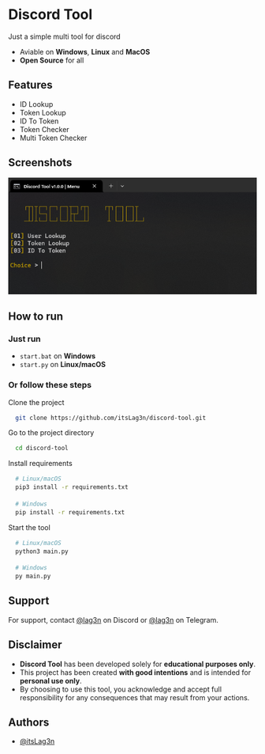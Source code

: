 
# Discord Tool

Just a simple multi tool for discord

- Aviable on **Windows**, **Linux** and **MacOS**
- **Open Source** for all


## Features

- ID Lookup
- Token Lookup
- ID To Token
- Token Checker
- Multi Token Checker


## Screenshots

![Menu 1](https://raw.githubusercontent.com/itsLag3n/discord-tool/refs/heads/main/assets/menu1.png)


## How to run

### Just run
- `start.bat` on **Windows**
- `start.py` on **Linux/macOS**

### Or follow these steps
Clone the project

```bash
  git clone https://github.com/itsLag3n/discord-tool.git
```

Go to the project directory

```bash
  cd discord-tool
```

Install requirements

```bash
  # Linux/macOS
  pip3 install -r requirements.txt

  # Windows
  pip install -r requirements.txt
```

Start the tool

```bash
  # Linux/macOS
  python3 main.py

  # Windows
  py main.py
```


## Support

For support, contact [@lag3n](https://discord.com/channels/@me) on Discord or [@lag3n](https://lag3n.t.me) on Telegram.


## Disclaimer

- **Discord Tool** has been developed solely for **educational purposes only**.
- This project has been created **with good intentions** and is intended for **personal use only**.
- By choosing to use this tool, you acknowledge and accept full responsibility for any consequences that may result from your actions.


## Authors

- [@itsLag3n](https://www.github.com/itsLag3n)

